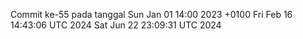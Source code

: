 Commit ke-55 pada tanggal Sun Jan 01 14:00 2023 +0100
Fri Feb 16 14:43:06 UTC 2024
Sat Jun 22 23:09:31 UTC 2024

